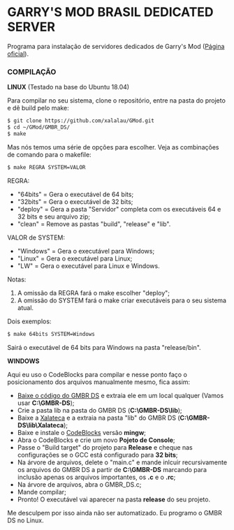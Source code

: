 # GARRY'S MOD BRASIL DEDICATED SERVER

Programa para instalação de servidores dedicados de Garry's Mod ([Página oficial](http://gmbrblog.blogspot.com.br/2012/07/garrys-mod-brasil-dedicated-server-gmbr.html)).

### COMPILAÇÃO


**LINUX** (Testado na base do Ubuntu 18.04)

Para compilar no seu sistema, clone o repositório, entre na pasta do projeto e dê build pelo make:

```sh
$ git clone https://github.com/xalalau/GMod.git
$ cd ~/GMod/GMBR_DS/
$ make
````

Mas nós temos uma série de opções para escolher. Veja as combinações de comando para o makefile:

```sh
$ make REGRA SYSTEM=VALOR
````

REGRA:
- "64bits"  = Gera o executável de 64 bits;
- "32bits"  = Gera o executável de 32 bits;
- "deploy"  = Gera a pasta "Servidor" completa com os executáveis 64 e 32 bits e seu arquivo zip;
- "clean"   = Remove as pastas "build", "release" e "lib".

VALOR de SYSTEM:
- "Windows" = Gera o executável para Windows;
- "Linux"   = Gera o executável para Linux;
- "LW"   = Gera o executável para Linux e Windows.

Notas:
1) A omissão da REGRA fará o make escolher "deploy";
2) A omissão do SYSTEM fará o make criar executáveis para o seu sistema atual.

Dois exemplos:

```sh
$ make 64bits SYSTEM=Windows
````
Sairá o executável de 64 bits para Windows na pasta "release/bin".


**WINDOWS**

Aqui eu uso o CodeBlocks para compilar e nesse ponto faço o posicionamento dos arquivos manualmente mesmo, fica assim:

- [Baixe o código do GMBR DS](https://github.com/xalalau/GMod/archive/master.zip) e extraia ele em um local qualquer (Vamos usar **C:\GMBR-DS**);
- Crie a pasta lib na pasta do GMBR DS (**C:\GMBR-DS\lib**);
- Baixe a [Xalateca](https://github.com/xalalau/Xalateca) e a extraia na pasta "lib" do GMBR DS (**C:\GMBR-DS\lib\Xalateca**);
- Baixe e instale o [CodeBlocks](http://www.codeblocks.org/downloads/26) versão **mingw**;
- Abra o CodeBlocks e crie um novo **Pojeto de Console**;
- Passe o "Build target" do projeto para **Release** e cheque nas configurações se o GCC está configurado para **32 bits**;
- Na árvore de arquivos, delete o "main.c" e mande inlcuir recursivamente os arquivos do GMBR DS a partir de **C:\GMBR-DS** marcando para inclusão apenas os arquivos importantes, os **.c** e o **.rc**;
- Na árvore de arquivos, abra o GMBR_DS.c;
- Mande compilar;
- Pronto! O executável vai aparecer na pasta **release** do seu projeto.

Me desculpem por isso ainda não ser automatizado. Eu programo o GMBR DS no Linux.
